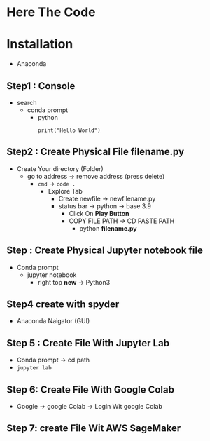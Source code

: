 # Here The Code
# Installation
* Anaconda
## Step1 : Console
* search
    * conda prompt
        * python
            ```
            print("Hello World")
            ```

## Step2 : Create Physical File filename.py
* Create Your directory (Folder)
    * go to address -> remove address (press delete)
        * `cmd` -> `code .`
            * Explore Tab
                * Create newfile -> newfilename.py
                * status bar -> python -> base 3.9
                    * Click On **Play Button**
                    * COPY FILE PATH -> CD PASTE PATH
                        * python **filename.py**

## Step : Create Physical Jupyter notebook file
* Conda prompt
    * jupyter notebook
        * right top **new** -> Python3
## Step4 create with spyder
* Anaconda Naigator (GUI)

## Step 5 : Create File With Jupyter Lab
* Conda prompt -> cd path
* `jupyter lab `

## Step 6: Create File With Google Colab
* Google -> google Colab -> Login Wit google Colab

## Step 7: create File Wit AWS SageMaker